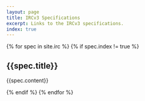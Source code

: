 ```yaml
---
layout: page
title: IRCv3 Specifications
excerpt: Links to the IRCv3 specifications.
index: true
---
```


{% for spec in site.irc %}
{% if spec.index != true %}

## {{spec.title}}

{{spec.content}}

{% endif %}
{% endfor %}
